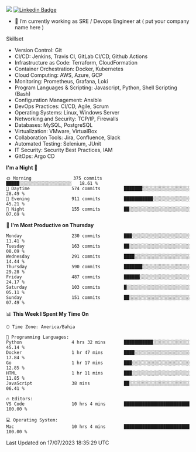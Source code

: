 ![](https://komarev.com/ghpvc/?username=miltlima&color=blue) [![Linkedin Badge](https://img.shields.io/badge/-LinkedIn-blue?style=flat-square&logo=Linkedin&logoColor=white&link=https://www.linkedin.com/in/miltonlimaj/)](https://www.linkedin.com/in/miltonlimaj/)
                 

- 🔭 I’m currently working as SRE / Devops Engineer at ( put your company name here )

Skillset

- Version Control: Git
- CI/CD: Jenkins, Travis CI, GitLab CI/CD, Github Actions
- Infrastructure as Code: Terraform, CloudFormation
- Container Orchestration: Docker, Kubernetes
- Cloud Computing: AWS, Azure, GCP
- Monitoring: Prometheus, Grafana, Loki
- Program Languages & Scripting: Javascript, Python, Shell Scripting (Bash)
- Configuration Management: Ansible
- DevOps Practices: CI/CD, Agile, Scrum
- Operating Systems: Linux, Windows Server
- Networking and Security: TCP/IP, Firewalls
- Databases: MySQL, PostgreSQL
- Virtualization: VMware, VirtualBox
- Collaboration Tools: Jira, Confluence, Slack
- Automated Testing: Selenium, JUnit
- IT Security: Security Best Practices, IAM
- GitOps: Argo CD

<!--START_SECTION:waka-->
**I'm a Night 🦉** 

```text
🌞 Morning                375 commits         █████░░░░░░░░░░░░░░░░░░░░   18.61 % 
🌆 Daytime                574 commits         ███████░░░░░░░░░░░░░░░░░░   28.49 % 
🌃 Evening                911 commits         ███████████░░░░░░░░░░░░░░   45.21 % 
🌙 Night                  155 commits         ██░░░░░░░░░░░░░░░░░░░░░░░   07.69 % 
```
📅 **I'm Most Productive on Thursday** 

```text
Monday                   230 commits         ███░░░░░░░░░░░░░░░░░░░░░░   11.41 % 
Tuesday                  163 commits         ██░░░░░░░░░░░░░░░░░░░░░░░   08.09 % 
Wednesday                291 commits         ████░░░░░░░░░░░░░░░░░░░░░   14.44 % 
Thursday                 590 commits         ███████░░░░░░░░░░░░░░░░░░   29.28 % 
Friday                   487 commits         ██████░░░░░░░░░░░░░░░░░░░   24.17 % 
Saturday                 103 commits         █░░░░░░░░░░░░░░░░░░░░░░░░   05.11 % 
Sunday                   151 commits         ██░░░░░░░░░░░░░░░░░░░░░░░   07.49 % 
```


📊 **This Week I Spent My Time On** 

```text
🕑︎ Time Zone: America/Bahia

💬 Programming Languages: 
Python                   4 hrs 32 mins       ███████████░░░░░░░░░░░░░░   45.14 % 
Docker                   1 hr 47 mins        ████░░░░░░░░░░░░░░░░░░░░░   17.84 % 
Go                       1 hr 17 mins        ███░░░░░░░░░░░░░░░░░░░░░░   12.85 % 
HTML                     1 hr 11 mins        ███░░░░░░░░░░░░░░░░░░░░░░   11.85 % 
JavaScript               38 mins             ██░░░░░░░░░░░░░░░░░░░░░░░   06.41 % 

🔥 Editors: 
VS Code                  10 hrs 4 mins       █████████████████████████   100.00 % 

💻 Operating System: 
Mac                      10 hrs 4 mins       █████████████████████████   100.00 % 
```


 Last Updated on 17/07/2023 18:35:29 UTC
<!--END_SECTION:waka-->
